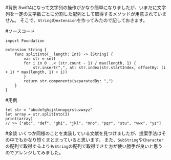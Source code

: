 <!-- title:Swift：文字列を一定の文字数ごとに分割した配列にして取得する -->
#背景
Swift4になって文字列の操作がかなり簡単になりましたが、いまだに文字列を一定の文字数ごとに分割した配列として取得するメソッドが用意されていません。
そこで、`String`の`extension`を作ってみたので記しておきます。

#ソースコード
```swift:
import Foundation

extension String {
	func splitInto(_ length: Int) -> [String] {
		var str = self
		for i in 0 ..< (str.count - 1) / max(length, 1) {
			str.insert(",", at: str.index(str.startIndex, offsetBy: (i + 1) * max(length, 1) + i))
		}
		return str.components(separatedBy: ",")
	}
}
```

#用例
```swift:
let str = "abcdefghijklmnopqrstuvwxyz"
let array = str.splitInto(3)
print(array)
// >> ["abc", "def", "ghi", "jkl", "mno", "pqr", "stu", "vwx", "yz"]
```

#余談
いくつか同様のことを実装している文献を見つけましたが、提案手法はその中でもかなり短くまとまっていると思います。
また、`SubString`や`Character`の配列で取得するよりも`String`の配列で取得できた方が使い勝手が良いと思うのでアレンジしてみました。
